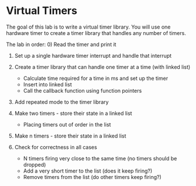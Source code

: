 Virtual Timers
=====

The goal of this lab is to write a virtual timer library. You will use
one hardware timer to create a timer library that handles any number of timers.

The lab in order:
0) Read the timer and print it

1) Set up a single hardware timer interrupt and handle that interrupt

2) Create a timer library that can handle one timer at a time (with linked list)
    - Calculate time required for a time in ms and set up the timer
    - Insert into linked list
    - Call the callback function using function pointers

3) Add repeated mode to the timer library

4) Make two timers - store their state in a linked list
    - Placing timers out of order in the list

5) Make n timers - store their state in a linked list

6) Check for correctness in all cases
    - N timers firing very close to the same time (no timers should be dropped)
    - Add a very short timer to the list (does it keep firing?)
    - Remove timers from the list (do other timers keep firing?)
